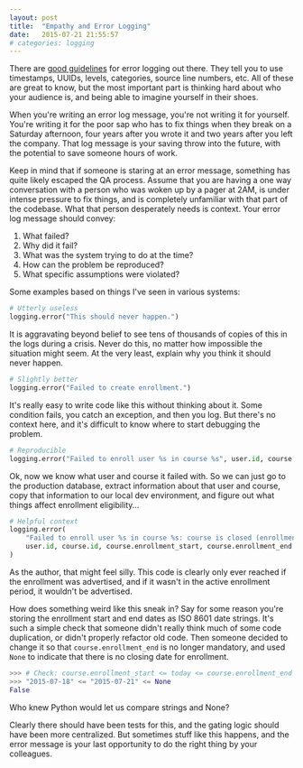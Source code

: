 ```yaml
---
layout: post
title:  "Empathy and Error Logging"
date:   2015-07-21 21:55:57
# categories: logging
---
```


There are [good guidelines](http://dev.splunk.com/view/logging-best-practices/SP-CAAADP6)
for error logging out there. They tell you to use timestamps, UUIDs, levels,
categories, source line numbers, etc. All of these are great to know, but the
most important part is thinking hard about who your audience is, and being able
to imagine yourself in their shoes.


When you're writing an error log message, you're not writing it for yourself.
You're writing it for the poor sap who has to fix things when they break on a
Saturday afternoon, four years after you wrote it and two years after you left
the company. That log message is your saving throw into the future, with the
potential to save someone hours of work.

Keep in mind that if someone is staring at an error message, something has quite
likely escaped the QA process. Assume that you are having a one way conversation
with a person who was woken up by a pager at 2AM, is under intense pressure to
fix things, and is completely unfamiliar with that part of the codebase. What
that person desperately needs is context. Your error log message should convey:

1. What failed?
2. Why did it fail?
3. What was the system trying to do at the time?
4. How can the problem be reproduced?
5. What specific assumptions were violated?

Some examples based on things I've seen in various systems:

```python
# Utterly useless
logging.error("This should never happen.")
```

It is aggravating beyond belief to see tens of thousands of copies of this in
the logs during a crisis. Never do this, no matter how impossible the situation
might seem. At the very least, explain why you think it should never happen.

```python
# Slightly better
logging.error("Failed to create enrollment.")
```

It's really easy to write code like this without thinking about it. Some
condition fails, you catch an exception, and then you log. But there's no
context here, and it's difficult to know where to start debugging the problem.

```python
# Reproducible
logging.error("Failed to enroll user %s in course %s", user.id, course.id)
```

Ok, now we know what user and course it failed with. So we can just go to the
production database, extract information about that user and course, copy that
information to our local dev environment, and figure out what things affect
enrollment eligibility...

```python
# Helpful context
logging.error(
    "Failed to enroll user %s in course %s: course is closed (enrollment_start=%s, enrollment_end=%s)",
    user.id, course.id, course.enrollment_start, course.enrollment_end
)
```

As the author, that might feel silly. This code is clearly only ever reached if
the enrollment was advertised, and if it wasn't in the active enrollment period,
it wouldn't be advertised.

How does something weird like this sneak in? Say for some reason you're storing
the enrollment start and end dates as ISO 8601 date strings. It's such a simple
check that someone didn't really think much of some code duplication, or didn't
properly refactor old code. Then someone decided to change it so that
`course.enrollment_end` is no longer mandatory, and used `None` to indicate that
there is no closing date for enrollment.

```python
>>> # Check: course.enrollment_start <= today <= course.enrollment_end ?
>>> "2015-07-18" <= "2015-07-21" <= None
False
```

Who knew Python would let us compare strings and None?

Clearly there should have been tests for this, and the gating logic should have
been more centralized. But sometimes stuff like this happens, and the error
message is your last opportunity to do the right thing by your colleagues.
